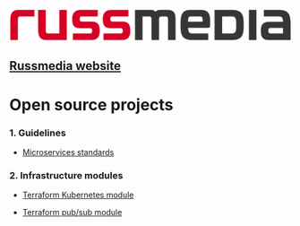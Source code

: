 ![Russmedia Logo](images/logo.png)

## [Russmedia website](https://www.russmedia.com/)


# Open source projects

### 1. Guidelines

- [Microservices standards](https://github.com/russmedia/microservices-standards)


### 2. Infrastructure modules

- [Terraform Kubernetes module](https://github.com/russmedia/terraform-google-kubernetes-cluster)

- [Terraform pub/sub module](https://github.com/russmedia/terraform-google-pubsub)


